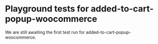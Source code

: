 # Playground tests for added-to-cart-popup-woocommerce
We are still awaiting the first test run for added-to-cart-popup-woocommerce.
